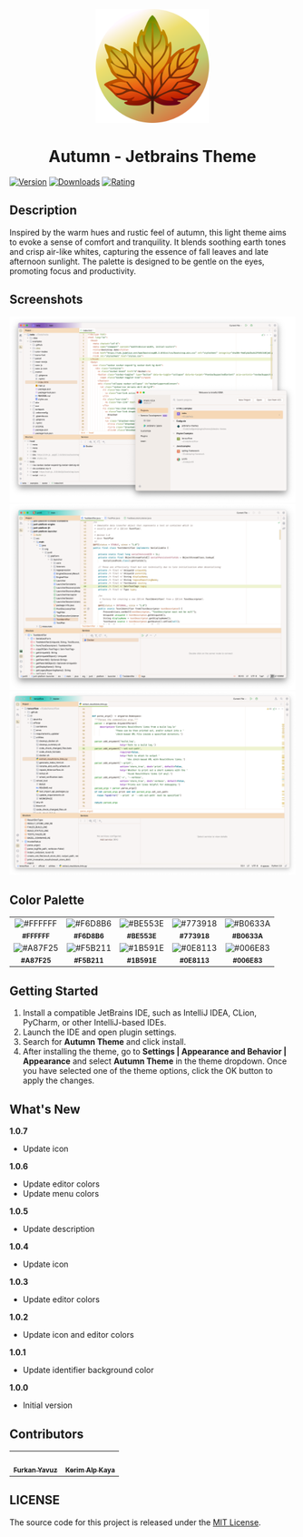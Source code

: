 <p align="center">
   <a href="https://plugins.jetbrains.com/plugin/22700-autumn-theme">
    <img src="icon.png" alt="Logo" width=200>
  </a>
</p>

<h1 align="center">
Autumn - Jetbrains Theme
</h1>

[![Version](https://img.shields.io/jetbrains/plugin/v/22700-autumn-theme.svg?label=Version&style=for-the-badge&logo=jetbrains)](https://plugins.jetbrains.com/plugin/22700-autumn-theme)
[![Downloads](https://img.shields.io/jetbrains/plugin/d/22700-autumn-theme.svg?style=for-the-badge&logo=jetbrains)](https://plugins.jetbrains.com/plugin/22700-autumn-theme)
[![Rating](https://img.shields.io/jetbrains/plugin/r/rating/22700-autumn-theme?label=Rating&style=for-the-badge&logo=jetbrains)](https://plugins.jetbrains.com/plugin/22700-autumn-theme)

## Description

Inspired by the warm hues and rustic feel of autumn, this light theme aims to evoke a sense of comfort and
tranquility. It blends soothing earth tones and crisp air-like whites, capturing the essence of fall leaves and late
afternoon sunlight. The palette is designed to be gentle on the eyes, promoting focus and productivity.

## Screenshots

<img src="screenshot-1.png" alt="screenshot">
<img src="screenshot-2.png" alt="screenshot">
<img src="screenshot-3.png" alt="screenshot">

## Color Palette

<table>
   <tr>
      <td align="center"><img src="https://codigrate.com/util/color/FFFFFF.png" alt="#FFFFFF"><br/><sub><b>#FFFFFF</b></sub><br/></td>
      <td align="center"><img src="https://codigrate.com/util/color/F6D8B6.png" alt="#F6D8B6"><br/><sub><b>#F6D8B6</b></sub><br/></td>
      <td align="center"><img src="https://codigrate.com/util/color/BE553E.png" alt="#BE553E"><br/><sub><b>#BE553E</b></sub><br/></td>
      <td align="center"><img src="https://codigrate.com/util/color/773918.png" alt="#773918"><br/><sub><b>#773918</b></sub><br/></td>
      <td align="center"><img src="https://codigrate.com/util/color/B0633A.png" alt="#B0633A"><br/><sub><b>#B0633A</b></sub><br/></td>
   </tr>
   <tr>
      <td align="center"><img src="https://codigrate.com/util/color/A87F25.png" alt="#A87F25"><br/><sub><b>#A87F25</b></sub><br/></td>
      <td align="center"><img src="https://codigrate.com/util/color/F5B211.png" alt="#F5B211"><br/><sub><b>#F5B211</b></sub><br/></td>
      <td align="center"><img src="https://codigrate.com/util/color/1B591E.png" alt="#1B591E"><br/><sub><b>#1B591E</b></sub><br/></td>
      <td align="center"><img src="https://codigrate.com/util/color/0E8113.png" alt="#0E8113"><br/><sub><b>#0E8113</b></sub><br/></td>
      <td align="center"><img src="https://codigrate.com/util/color/006E83.png" alt="#006E83"><br/><sub><b>#006E83</b></sub><br/></td>
   </tr>
</table>

## Getting Started

1. Install a compatible JetBrains IDE, such as IntelliJ IDEA, CLion, PyCharm, or other IntelliJ-based IDEs.
2. Launch the IDE and open plugin settings.
3. Search for **Autumn Theme** and click install.
4. After installing the theme, go to **Settings | Appearance and Behavior | Appearance** and select **Autumn Theme** in
   the theme dropdown. Once you have selected one of the theme options, click the OK button to apply the changes.

## What's New

<b>1.0.7</b>
<ul>
    <li>
        Update icon
    </li>
</ul>
<b>1.0.6</b>
<ul>
    <li>
        Update editor colors
    </li>
    <li>
        Update menu colors
    </li>
</ul>
<b>1.0.5</b>
<ul>
    <li>
        Update description
    </li>
</ul>
<b>1.0.4</b>
<ul>
    <li>
        Update icon
    </li>
</ul>
<b>1.0.3</b>
<ul>
    <li>
        Update editor colors
    </li>
</ul>
<b>1.0.2</b>
<ul>
    <li>
        Update icon and editor colors
    </li>
</ul>
<b>1.0.1</b>
<ul>
    <li>
        Update identifier background color
    </li>
</ul>
<b>1.0.0</b>
<ul>
    <li>
        Initial version
    </li>
</ul>

## Contributors

<!-- ALL-CONTRIBUTORS-LIST:START - Do not remove or modify this section -->
<!-- prettier-ignore-start -->
<!-- markdownlint-disable -->
<table>
  <tr>
    <td align="center"><a href="https://github.com/furknyavuz"><img src="https://avatars0.githubusercontent.com/u/2248168?s=460&u=435ef6ade0785a7a135ce56cae751fb3ade1d126&v=4" width="100px;" alt=""/><br /><sub><b>Furkan Yavuz</b></sub></a><br /></td>
    <td align="center"><a href="https://github.com/kerimalp"><img src="https://avatars.githubusercontent.com/u/90132495?v=4" width="100px;" alt=""/><br /><sub><b>Kerim Alp Kaya</b></sub></a><br /></td>
  </tr>
</table>

<!-- markdownlint-enable -->
<!-- prettier-ignore-end -->

<!-- ALL-CONTRIBUTORS-LIST:END -->

## LICENSE

The source code for this project is released under the [MIT License](LICENSE).

